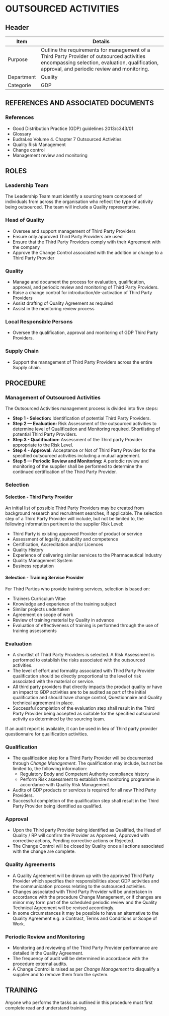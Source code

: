# OUTSOURCED ACTIVITIES

## Header


|Item          |Details                                                                                                                 
|--------------|-----------| 
|Purpose       |Outline the requirements for management of a Third Party Provider of outsourced activities encompassing selection, evaluation, qualification, approval, and periodic review and monitoring.                                                                 
|Department    |Quality                                                                                                                 
|Categorie     |GDP                                                                                                                     

## REFERENCES AND ASSOCIATED DOCUMENTS

### References

* Good Distribution Practice (GDP) guidelines 2013/c343/01
* Glossary
* EudraLex Volume 4. Chapter 7 Outsourced Activities
* Quality Risk Management
* Change control
* Management review and monitoring

## ROLES

### Leadership Team
The Leadership Team must identify a sourcing team composed of individuals from across the organisation who reflect the type of activity being outsourced. The team will include a Quality representative.

### Head of Quality
* Oversee and support management of Third Party Providers
* Ensure only approved Third Party Providers are used
* Ensure that the Third Party Providers comply with their Agreement with the company
* Approve the Change Control associated with the addition or change to a Third Party Provider

### Quality
* Manage and document the process for evaluation, qualification, approval, and periodic review and monitoring of Third Party Providers.
* Raise a change control for introduction/de-activation of Third Party Providers
* Assist drafting of Quality Agreement as required
* Assist in the monitoring review process

### Local Responsible Persons
* Oversee the qualification, approval and monitoring of GDP Third Party Providers.

### Supply Chain
* Support the management of Third Party Providers across the entire Supply chain.

## PROCEDURE

### Management of Outsourced Activities

The Outsourced Activities management process is divided into five steps:

* **Step 1 - Selection:** Identification of potential Third Party Providers.
* **Step 2 — Evaluation:** Risk Assessment of the outsourced activities to determine level of Qualification and Monitoring required. Shortlisting of potential Third Party Providers.
* **Step 3 - Qualification:** Assessment of the Third party Provider appropriate to the Risk Level.
* **Step 4 - Approval:** Acceptance or Not of Third Party Provider for the specified outsourced activities including a mutual agreement.
* **Step 5 — Periodic Review and Monitoring:** A periodic review and monitoring of the supplier shall be performed to determine the continued certification of the Third Party Provider.

### Selection

#### Selection - Third Party Provider
An initial list of possible Third Party Providers may be created from background research and recruitment searches, if applicable.
The selection step of a Third Party Provider will include, but not be limited to, the following information pertinent to the supplier Risk Level:
* Third Party is existing approved Provider of product or service
* Assessment of legality, suitability and competence
* Certification, Accreditation and/or Licences
* Quality History
* Experience of delivering similar services to the Pharmaceutical Industry
* Quality Management System
* Business reputation

#### Selection - Training Service Provider
For Third Parties who provide training services, selection is based on:
* Trainers Curriculum Vitae
* Knowledge and experience of the training subject
* Similar projects undertaken
* Agreement on scope of work
* Review of training material by Quality in advance
* Evaluation of effectiveness of training is performed through the use of training assessments

### Evaluation
* A shortlist of Third Party Providers is selected. A Risk Assessment is performed to establish the risks associated with the outsourced activities. 
* The level of effort and formality associated with Third Party Provider qualification should be directly proportional to the level of risk associated with the material or service. 
* All third party providers that directly impacts the product quality or have an impact to GDP activities are to be audited as part of the initial qualification and should have change control, Questionnaire and Quality technical agreement in place. 
* Successful completion of the evaluation step shall result in the Third Party Provider being accepted as suitable for the specified outsourced activity as determined by the sourcing team.

If an audit report is available, it can be used in lieu of Third party provider questionnaire for qualification activities.

### Qualification
* The qualification step for a Third Party Provider will be documented through *Change Management*. The qualification may include, but not be limited to, the following information:
  * Regulatory Body and Competent Authority compliance history
  * Perform Risk assessment to establish the monitoring programme in accordance with Quality Risk Management. 
* Audits of GDP products or services is required for all new Third Party Providers. 
* Successful completion of the qualification step shall result in the Third Party Provider being identified as qualified.

### Approval
* Upon the Third party Provider being identified as Qualified, the Head of Quality / RP will confirm the Provider as Approved, Approved with corrective actions, Pending corrective actions or Rejected. 
* The Change Control will be closed by Quality once all actions associated with the change are complete.

### Quality Agreements
* A Quality Agreement will be drawn up with the approved Third Party Provider which specifies their responsibilities about GDP activities and the communication process relating to the outsourced activities. 
* Changes associated with Third Party Provider will be undertaken in accordance with the procedure Change Management, or if changes are minor may form part of the scheduled periodic review and the Quality Technical Agreement will be revised accordingly.
* In some circumstances it may be possible to have an alternative to the Quality Agreement e.g. a Contract, Terms and Conditions or Scope of Work.

### Periodic Review and Monitoring
* Monitoring and reviewing of the Third Party Provider performance are detailed in the Quality Agreement.
* The frequency of audit will be determined in accordance with the procedure external audits.
* A Change Control is raised as per *Change Management* to disqualify a supplier and to remove them from the system.

## TRAINING 
Anyone who performs the tasks as outlined in this procedure must first complete read and understand training.











